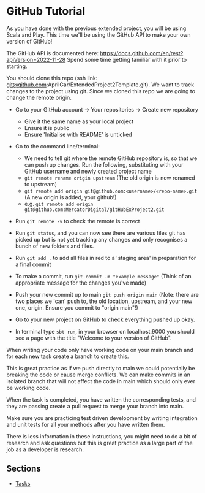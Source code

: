 # GitHub Tutorial

As you have done with the previous extended project, you will be using Scala and Play. This time we'll be using the GitHub API to make your own version of GitHub!

The GitHub API is documented here: https://docs.github.com/en/rest?apiVersion=2022-11-28
Spend some time getting familiar with it prior to starting. 

You should clone this repo (ssh link: git@github.com:AprilGar/ExtendedProject2Template.git).
We want to track changes to the project using git. Since we cloned this repo we are going to change the remote origin.

* Go to your GitHub account → Your repositories → Create new repository
    * Give it the same name as your local project
    * Ensure it is public
    * Ensure 'Initialise with README' is unticked
* Go to the command line/terminal:
    * We need to tell git where the remote GitHub repository is, so that we can push up changes. Run the following, substituting with your GitHub username and newly created project name
    * `git remote rename origin upstream` (The old origin is now renamed to upstream)
    * `git remote add origin git@github.com:<username>/<repo-name>.git` (A new origin is added, your github!)
    * e.g. `git remote add origin git@github.com:MercatorDigital/gitHubExProject2.git`

* Run `git remote -v` to check the remote is correct

* Run `git status`, and you can now see there are various files git has picked up but is not yet tracking any changes and only recognises a bunch of new folders and files.

* Run `git add .` to add all files in red to a 'staging area' in preparation for a final commit

* To make a commit, run `git commit -m "example message"` (Think of an appropriate message for the changes you've made)

* Push your new commit up to main `git push origin main` (Note: there are two places we 'can' push to, the old location, upstream, and your new one, origin. Ensure you commit to "origin main"!)

* Go to your new project on GitHub to check everything pushed up okay.

* In terminal type `sbt run`, in your browser on localhost:9000 you should see a page with the title "Welcome to your version of GitHub".

When writing your code only have working code on your main branch and for each new task create a branch to create this.

This is great practice as if we push directly to main we could potentially be breaking the code or cause merge conflicts.
We can make commits in an isolated branch that will not affect the code in main which should only ever be working code.

When the task is completed, you have written the corresponding tests, and they are passing create a pull request to merge your branch into main.

Make sure you are practicing test driven development by writing integration and unit tests for all your methods after you have written them.

There is less information in these instructions, you might need to do a bit of research and ask questions but this is great practice as a large part of the job as a developer is research.

## Sections
* [Tasks](Tasks.md)